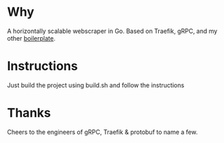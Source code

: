 # Why
A horizontally scalable webscraper in Go. Based on Traefik, gRPC, and my other [boilerplate](https://github.com/dioptre/gtrpc).

# Instructions
Just build the project using build.sh and follow the instructions

# Thanks
Cheers to the engineers of gRPC, Traefik & protobuf to name a few.

